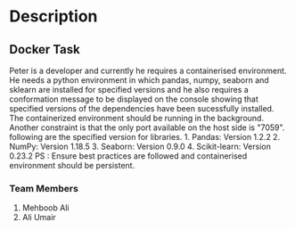 # Description

## Docker Task

Peter is a developer and currently he requires a containerised environment. He needs a python environment in which pandas, numpy, seaborn and sklearn are installed for specified versions and he also requires a conformation message to be displayed on the console showing that specified versions of the dependencies have been sucessfully installed. The containerized environment should be running in the background. Another constraint is that the only port available on the host side is "7059".
following are the specified version for libraries.
    1. Pandas:
	    Version 1.2.2
    2. NumPy:
	    Version 1.18.5
    3. Seaborn:
	    Version 0.9.0
    4. Scikit-learn:
	    Version 0.23.2
PS : Ensure best practices are followed and containerised environment should be persistent. 


### Team Members 
1. Mehboob Ali
2. Ali Umair
